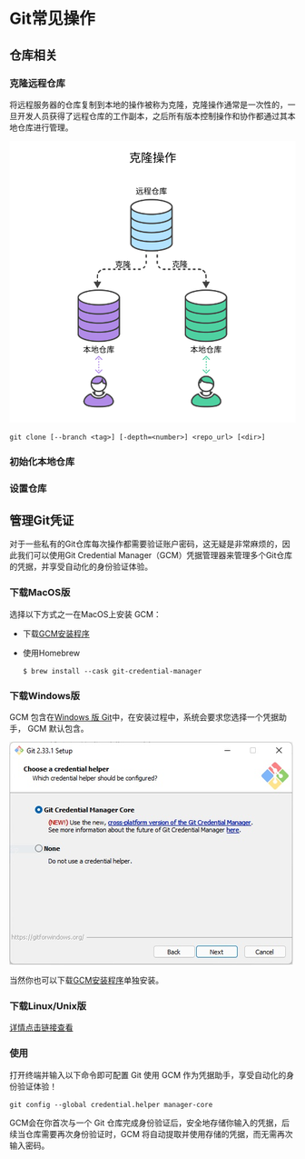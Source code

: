 # Git常见操作



## 仓库相关



### 克隆远程仓库

将远程服务器的仓库复制到本地的操作被称为克隆，克隆操作通常是一次性的，一旦开发人员获得了远程仓库的工作副本，之后所有版本控制操作和协作都通过其本地仓库进行管理。

![clone-example](../../public/clone-example.png)

```shell
git clone [--branch <tag>] [-depth=<number>] <repo_url> [<dir>]
```



### 初始化本地仓库



### 设置仓库



## 管理Git凭证

对于一些私有的Git仓库每次操作都需要验证账户密码，这无疑是非常麻烦的，因此我们可以使用Git Credential Manager（GCM）凭据管理器来管理多个Git仓库的凭据，并享受自动化的身份验证体验。



### 下载MacOS版

选择以下方式之一在MacOS上安装 GCM：

- 下载[GCM安装程序](https://github.com/git-ecosystem/git-credential-manager/releases)

- 使用Homebrew

  ```shell
  $ brew install --cask git-credential-manager
  ```



### 下载Windows版

GCM 包含在[Windows 版 Git](https://gitforwindows.org/)中，在安装过程中，系统会要求您选择一个凭据助手， GCM 默认包含。

![图像](../../public/140082529-1ac133c1-0922-4a24-af03-067e27b3988b.png)

当然你也可以下载[GCM安装程序](https://github.com/git-ecosystem/git-credential-manager/releases)单独安装。



### 下载Linux/Unix版

[详情点击链接查看](https://github.com/git-ecosystem/git-credential-manager/blob/release/docs/install.md#linux)



### 使用

打开终端并输入以下命令即可配置 Git 使用 GCM 作为凭据助手，享受自动化的身份验证体验！

```shell
git config --global credential.helper manager-core
```

GCM会在你首次与一个 Git 仓库完成身份验证后，安全地存储你输入的凭据，后续当仓库需要再次身份验证时，GCM 将自动提取并使用存储的凭据，而无需再次输入密码。